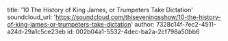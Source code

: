title: '10 The History of King James, or Trumpeters Take Dictation'
soundcloud_url: 'https://soundcloud.com/thiseveningsshow/10-the-history-of-king-james-or-trumpeters-take-dictation'
author: 7328c14f-7ec2-4511-a24d-29a1c5ce23eb
id: 002b04a1-5532-4dec-ba2a-2cf798a50bb6
